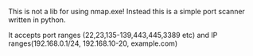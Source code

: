 This is not a lib for using nmap.exe! Instead this is a simple port scanner written in python.

It accepts port ranges (22,23,135-139,443,445,3389 etc) and IP ranges(192.168.0.1/24, 192.168.10-20, example.com)